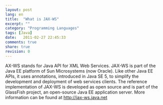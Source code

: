 ```yaml
---
layout: post
lang: en
title:  "What is JAX-WS"
excerpt: ""
category: "Programming Languages"
tags: [Java]
date:   2011-02-27 22:45:33
comments: true
share: true
revision: 0
---
```


AX-WS stands for Java API for XML Web Services.
JAX-WS is part of the Java EE platform of Sun Microsystems (now Oracle). Like other Java EE APIs, it uses annotations, introduced in Java SE 5, to simplify the development and deployment of web services clients.
The reference implementation of JAX-WS is developed as open source and is part of the GlassFish project, an open-source Java EE application server.
More information can be found at http://jax-ws.java.net
